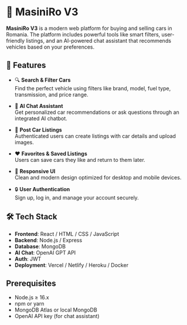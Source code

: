 # 🚗 MasiniRo V3

**MasiniRo V3** is a modern web platform for buying and selling cars in Romania. The platform includes powerful tools like smart filters, user-friendly listings, and an AI-powered chat assistant that recommends vehicles based on your preferences.

## 🌟 Features

- 🔍 **Search & Filter Cars**  
  Find the perfect vehicle using filters like brand, model, fuel type, transmission, and price range.

- 🧠 **AI Chat Assistant**  
  Get personalized car recommendations or ask questions through an integrated AI chatbot.

- 📝 **Post Car Listings**  
  Authenticated users can create listings with car details and upload images.

- ❤️ **Favorites & Saved Listings**  
  Users can save cars they like and return to them later.

- 📱 **Responsive UI**  
  Clean and modern design optimized for desktop and mobile devices.

- 🔒 **User Authentication**  
  Sign up, log in, and manage your account securely.

## 🛠️ Tech Stack

- **Frontend**: React / HTML / CSS / JavaScript  
- **Backend**: Node.js / Express  
- **Database**: MongoDB  
- **AI Chat**: OpenAI GPT API  
- **Auth**: JWT  
- **Deployment**: Vercel / Netlify / Heroku / Docker


## Prerequisites

- Node.js ≥ 16.x
- npm or yarn
- MongoDB Atlas or local MongoDB
- OpenAI API key (for chat assistant)


